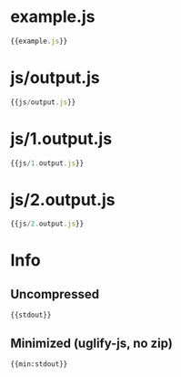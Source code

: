 # example.js

``` javascript
{{example.js}}
```


# js/output.js

``` javascript
{{js/output.js}}
```

# js/1.output.js

``` javascript
{{js/1.output.js}}
```

# js/2.output.js

``` javascript
{{js/2.output.js}}
```

# Info

## Uncompressed

```
{{stdout}}
```

## Minimized (uglify-js, no zip)

```
{{min:stdout}}
```
